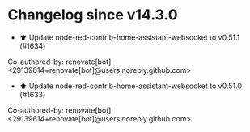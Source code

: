 # Changelog since v14.3.0
- ⬆️ Update node-red-contrib-home-assistant-websocket to v0.51.1 (#1634)

Co-authored-by: renovate[bot] <29139614+renovate[bot]@users.noreply.github.com> 
- ⬆️ Update node-red-contrib-home-assistant-websocket to v0.51.0 (#1633)

Co-authored-by: renovate[bot] <29139614+renovate[bot]@users.noreply.github.com> 
